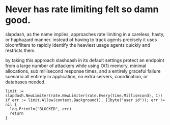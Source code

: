 # Never has rate limiting felt so damn good.

slapdash, as the name implies, approaches rate limiting in a careless, hasty, or haphazard manner.
instead of having to track agents precisely it uses bloomfilters to rapidly identify the heaviest
usage agents quickly and restricts them.

by taking this approach slashdash in its default settings protect an endpoint from a large number of attackers
while using O(1) memory, minimal allocations, sub millisecond response times, and a entirely graceful failure
scenario all entirely in application, no extra servers, coordination, or databases needed.


```golang
limit := slapdash.NewLimiter(rate.NewLimiter(rate.Every(time.Millisecond), 1))
if err := limit.Allow(context.Background(), []byte("user id")); err != nil {
  log.Println("BLOCKED", err)
  return
}
```
